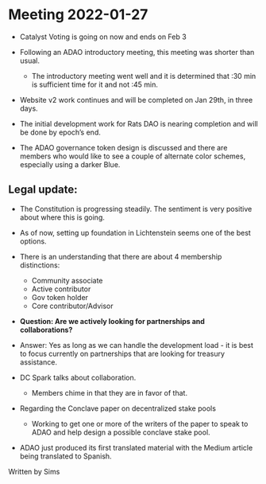 # Meeting 2022-01-27

* Catalyst Voting is going on now and ends on Feb 3
* Following an ADAO introductory meeting, this meeting was shorter than usual.  
  * The introductory meeting went well and it is determined that :30 min is sufficient time for it and not :45 min. 

* Website v2 work continues and will be completed on Jan 29th, in three days. 

* The initial development work for Rats DAO is nearing completion and will be done by epoch’s end. 

* The ADAO governance token design is discussed and there are members who would like to see a couple of alternate color schemes, especially using a darker Blue. 

## Legal update:
* The Constitution is progressing steadily.  The sentiment is very positive about where this is going. 

* As of now, setting up foundation in Lichtenstein seems one of the best options.

* There is an understanding that there are about 4 membership distinctions:
  * Community associate
  * Active contributor
  * Gov token holder
  * Core contributor/Advisor
* **Question: Are we actively looking for partnerships and collaborations?**
* Answer: Yes as long as we can handle the development load -  it is best to focus currently on partnerships that are looking for treasury assistance. 

* DC Spark talks about collaboration.  
  * Members chime in that they are in favor of that. 

* Regarding the Conclave paper on decentralized stake pools 
  * Working to get one or more of the writers of the paper to speak to ADAO and help design a possible conclave stake pool. 

* ADAO just produced its first translated material with the Medium article being translated to Spanish. 


Written by Sims
